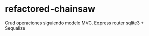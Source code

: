 # refactored-chainsaw
Crud operaciones siguiendo modelo MVC.
Express router
sqlite3 + Sequalize
 


